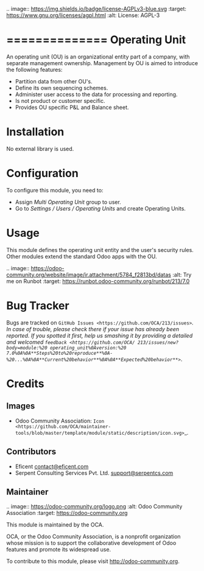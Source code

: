 .. image:: https://img.shields.io/badge/license-AGPLv3-blue.svg
   :target: https://www.gnu.org/licenses/agpl.html
   :alt: License: AGPL-3

==============
Operating Unit
==============

An operating unit (OU) is an organizational entity part of a company, with
separate management ownership. Management by OU is aimed to introduce the
following features:

- Partition data from other OU's.
- Define its own sequencing schemes.
- Administer user access to the data for processing and reporting.
- Is not product or customer specific.
- Provides OU specific P&L and Balance sheet.

Installation
============

No external library is used.

Configuration
=============

To configure this module, you need to:
* Assign *Multi Operating Unit* group to user.
* Go to *Settings / Users / Operating Units* and create Operating Units.

Usage
=====

This module defines the operating unit entity and the user's security rules.
Other modules extend the standard Odoo apps with the OU.

.. image:: https://odoo-community.org/website/image/ir.attachment/5784_f2813bd/datas
   :alt: Try me on Runbot
   :target: https://runbot.odoo-community.org/runbot/213/7.0

Bug Tracker
===========

Bugs are tracked on `GitHub Issues
<https://github.com/OCA/213/issues>`_. In case of trouble, please
check there if your issue has already been reported. If you spotted it first,
help us smashing it by providing a detailed and welcomed `feedback
<https://github.com/OCA/
213/issues/new?body=module:%20
operating_unit%0Aversion:%20
7.0%0A%0A**Steps%20to%20reproduce**%0A-%20...%0A%0A**Current%20behavior**%0A%0A**Expected%20behavior**>`_.

Credits
=======

Images
------

* Odoo Community Association: `Icon <https://github.com/OCA/maintainer-tools/blob/master/template/module/static/description/icon.svg>`_.

Contributors
------------

* Eficent <contact@eficent.com>
* Serpent Consulting Services Pvt. Ltd. <support@serpentcs.com>

Maintainer
----------

.. image:: https://odoo-community.org/logo.png
   :alt: Odoo Community Association
   :target: https://odoo-community.org

This module is maintained by the OCA.

OCA, or the Odoo Community Association, is a nonprofit organization whose
mission is to support the collaborative development of Odoo features and
promote its widespread use.

To contribute to this module, please visit http://odoo-community.org.